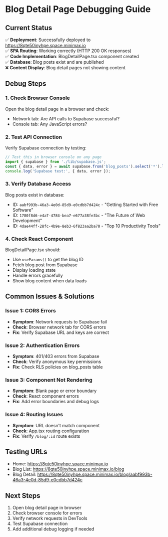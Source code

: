 # Blog Detail Page Debugging Guide

## Current Status
✅ **Deployment**: Successfully deployed to https://8qte50inyhpe.space.minimax.io  
✅ **SPA Routing**: Working correctly (HTTP 200 OK responses)  
✅ **Code Implementation**: BlogDetailPage.tsx component created  
✅ **Database**: Blog posts exist and are published  
❌ **Content Display**: Blog detail pages not showing content  

## Debug Steps

### 1. Check Browser Console
Open the blog detail page in a browser and check:
- Network tab: Are API calls to Supabase successful?
- Console tab: Any JavaScript errors?

### 2. Test API Connection
Verify Supabase connection by testing:
```javascript
// Test this in browser console on any page
import { supabase } from './lib/supabase.js';
const { data, error } = await supabase.from('blog_posts').select('*').limit(1);
console.log('Supabase test:', { data, error });
```

### 3. Verify Database Access
Blog posts exist in database:
- ID: `aabf993b-46a3-4e0d-85d9-e0cdbb7d424c` - "Getting Started with Free Software"
- ID: `1780f8d6-e4a7-4784-bea7-e677a38fe3bc` - "The Future of Web Development"
- ID: `4dae44ff-28fc-4b9e-8eb3-6f823aa2ba70` - "Top 10 Productivity Tools"

### 4. Check React Component
BlogDetailPage.tsx should:
- Use `useParams()` to get the blog ID
- Fetch blog post from Supabase
- Display loading state
- Handle errors gracefully
- Show blog content when data loads

## Common Issues & Solutions

### Issue 1: CORS Errors
- **Symptom**: Network requests to Supabase fail
- **Check**: Browser network tab for CORS errors
- **Fix**: Verify Supabase URL and keys are correct

### Issue 2: Authentication Errors
- **Symptom**: 401/403 errors from Supabase
- **Check**: Verify anonymous key permissions
- **Fix**: Check RLS policies on blog_posts table

### Issue 3: Component Not Rendering
- **Symptom**: Blank page or error boundary
- **Check**: React component errors
- **Fix**: Add error boundaries and debug logs

### Issue 4: Routing Issues
- **Symptom**: URL doesn't match component
- **Check**: App.tsx routing configuration
- **Fix**: Verify `/blog/:id` route exists

## Testing URLs
- Home: https://8qte50inyhpe.space.minimax.io
- Blog List: https://8qte50inyhpe.space.minimax.io/blog
- Blog Detail: https://8qte50inyhpe.space.minimax.io/blog/aabf993b-46a3-4e0d-85d9-e0cdbb7d424c

## Next Steps
1. Open blog detail page in browser
2. Check browser console for errors
3. Verify network requests in DevTools
4. Test Supabase connection
5. Add additional debug logging if needed
